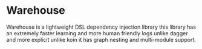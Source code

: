 # Warehouse
Warehouse is a lightweight DSL dependency injection library this library has an extremely faster learning and more human friendly logs unlike dagger 
and more explicit unlike koin it has graph nesting and multi-module support.
